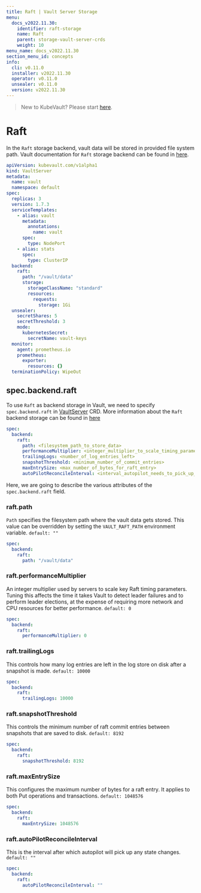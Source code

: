 ```yaml
---
title: Raft | Vault Server Storage
menu:
  docs_v2022.11.30:
    identifier: raft-storage
    name: Raft
    parent: storage-vault-server-crds
    weight: 10
menu_name: docs_v2022.11.30
section_menu_id: concepts
info:
  cli: v0.11.0
  installer: v2022.11.30
  operator: v0.11.0
  unsealer: v0.11.0
  version: v2022.11.30
---
```


> New to KubeVault? Please start [here](/docs/v2022.11.30/concepts/README).

# Raft

In the `Raft` storage backend, vault data will be stored in provided file system path. Vault documentation for `Raft` storage backend can be found in [here](https://www.vaultproject.io/docs/configuration/storage/raft.html).

```yaml
apiVersion: kubevault.com/v1alpha1
kind: VaultServer
metadata:
  name: vault
  namespace: default
spec:
  replicas: 3
  version: 1.7.3
  serviceTemplates:
    - alias: vault
      metadata:
        annotations:
          name: vault
      spec:
        type: NodePort
    - alias: stats
      spec:
        type: ClusterIP
  backend:
    raft:
      path: "/vault/data"
      storage:
        storageClassName: "standard"
        resources:
          requests:
            storage: 1Gi
  unsealer:
    secretShares: 5
    secretThreshold: 3
    mode:
      kubernetesSecret:
        secretName: vault-keys
  monitor:
    agent: prometheus.io
    prometheus:
      exporter:
        resources: {}
  terminationPolicy: WipeOut

```

## spec.backend.raft

To use `Raft` as backend storage in Vault, we need to specify `spec.backend.raft` in [VaultServer](/docs/v2022.11.30/concepts/vault-server-crds/vaultserver) CRD.
More information about the `Raft` backend storage can be found in [here](https://www.vaultproject.io/docs/configuration/storage/raft.html)

```yaml
spec:
  backend:
    raft:
      path: <filesystem_path_to_store_data>
      performanceMultiplier: <integer_multiplier_to_scale_timing_parameters>
      trailingLogs: <number_of_log_entries_left>
      snapshotThreshold: <minimum_number_of_commit_entries>
      maxEntrySize: <max_number_of_bytes_for_raft_entry>
      autoPilotReconcileInterval: <interval_autopilot_needs_to_pick_up_state_chyanges>
```

Here, we are going to describe the various attributes of the `spec.backend.raft` field.

### raft.path

`Path` specifies the filesystem path where the vault data gets stored. This value can be overridden by setting the `VAULT_RAFT_PATH` environment variable. `default: ""`

```yaml
spec:
  backend:
    raft:
      path: "/vault/data"
```

### raft.performanceMultiplier

An integer multiplier used by servers to scale key Raft timing parameters. Tuning this affects the time it takes Vault to detect leader failures and to perform leader elections, at the expense of requiring more network and CPU resources for better performance. `default: 0`
```yaml
spec:
  backend:
    raft:
      performanceMultiplier: 0
```

### raft.trailingLogs

This controls how many log entries are left in the log store on disk after a snapshot is made. `default: 10000`
```yaml
spec:
  backend:
    raft:
      trailingLogs: 10000
```

### raft.snapshotThreshold

This controls the minimum number of raft commit entries between snapshots that are saved to disk. `default: 8192`
```yaml
spec:
  backend:
    raft:
      snapshotThreshold: 8192
```

### raft.maxEntrySize

This configures the maximum number of bytes for a raft entry. It applies to both Put operations and transactions. `default: 1048576`
```yaml
spec:
  backend:
    raft:
      maxEntrySize: 1048576
```

### raft.autoPilotReconcileInterval

This is the interval after which autopilot will pick up any state changes. `default: ""`
```yaml
spec:
  backend:
    raft:
      autoPilotReconcileInterval: ""
```